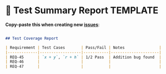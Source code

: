# 🐞 Test Summary Report TEMPLATE
**Copy-paste this when creating new [issues](https://github.com/PLP-Database-DEPT/swt-01/issues)**:

```markdown

## Test Coverage Report  

| Requirement | Test Cases       | Pass/Fail | Notes               |  
|-------------|------------------|-----------|---------------------|  
| REQ-45      | `x + y`, `r + h` | 1/2 Pass  | Addition bug found  |  
| REQ-46      |                  |           |                     |  
| REQ-47      |                  |           |                     |  
